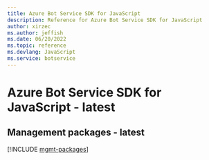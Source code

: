 ```yaml
---
title: Azure Bot Service SDK for JavaScript
description: Reference for Azure Bot Service SDK for JavaScript
author: xirzec
ms.author: jeffish
ms.date: 06/20/2022
ms.topic: reference
ms.devlang: JavaScript
ms.service: botservice
---
```

# Azure Bot Service SDK for JavaScript - latest
## Management packages - latest
[!INCLUDE [mgmt-packages](bot-service-mgmt-index.md)]

